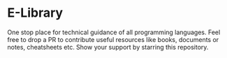 # E-Library
One stop place for technical guidance of all programming languages. Feel free to drop a PR to contribute useful resources like books, documents or notes, cheatsheets etc. Show your support by starring this repository. 
